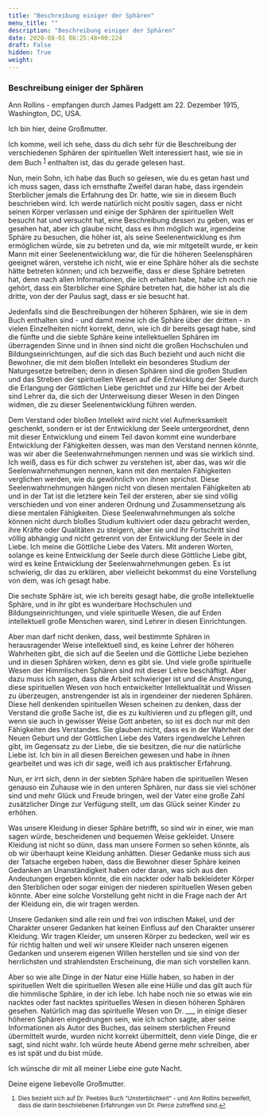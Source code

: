 ```yaml
---
title: "Beschreibung einiger der Sphären"
menu_title: ""
description: "Beschreibung einiger der Sphären"
date: 2020-08-01 06:25:48+00:224
draft: False
hidden: True
weight:
---
```

### Beschreibung einiger der Sphären

Ann Rollins - empfangen durch James Padgett am 22. Dezember 1915, Washington, DC, USA.

Ich bin hier, deine Großmutter.

Ich komme, weil ich sehe, dass du dich sehr für die Beschreibung der verschiedenen Sphären der spirituellen Welt interessiert hast, wie sie in dem Buch <sup id="a1">[1](#f1)</sup> enthalten ist, das du gerade gelesen hast.

Nun, mein Sohn, ich habe das Buch so gelesen, wie du es getan hast und ich muss sagen, dass ich ernsthafte Zweifel daran habe, dass irgendein Sterblicher jemals die Erfahrung des Dr. hatte, wie sie in diesem Buch beschrieben wird. Ich werde natürlich nicht positiv sagen, dass er nicht seinen Körper verlassen und einige der Sphären der spirituellen Welt besucht hat und versucht hat, eine Beschreibung dessen zu geben, was er gesehen hat, aber ich glaube nicht, dass es ihm möglich war, irgendeine Sphäre zu besuchen, die höher ist, als seine Seelenentwicklung es ihm ermöglichen würde, sie zu betreten und da, wie mir mitgeteilt wurde, er kein Mann mit einer Seelenentwicklung war, die für die höheren Seelensphären geeignet wären, verstehe ich nicht, wie er eine Sphäre höher als die sechste hätte betreten können; und ich bezweifle, dass er diese Sphäre betreten hat, denn nach allen Informationen, die ich erhalten habe, habe ich noch nie gehört, dass ein Sterblicher eine Sphäre betreten hat, die höher ist als die dritte, von der der Paulus sagt, dass er sie besucht hat.

Jedenfalls sind die Beschreibungen der höheren Sphären, wie sie in dem Buch enthalten sind - und damit meine ich die Sphäre über der dritten - in vielen Einzelheiten nicht korrekt, denn, wie ich dir bereits gesagt habe, sind die fünfte und die siebte Sphäre keine intellektuellen Sphären im überragenden Sinne und in ihnen sind nicht die großen Hochschulen und Bildungseinrichtungen, auf die sich das Buch bezieht und auch nicht die Bewohner, die mit dem bloßen Intellekt ein besonderes Studium der Naturgesetze betreiben; denn in diesen Sphären sind die großen Studien und das Streben der spirituellen Wesen auf die Entwicklung der Seele durch die Erlangung der Göttlichen Liebe gerichtet und zur Hilfe bei der Arbeit sind Lehrer da, die sich der Unterweisung dieser Wesen in den Dingen widmen, die zu dieser Seelenentwicklung führen werden.

Dem Verstand oder bloßen Intellekt wird nicht viel Aufmerksamkeit geschenkt, sondern er ist der Entwicklung der Seele untergeordnet, denn mit dieser Entwicklung und einem Teil davon kommt eine wunderbare Entwicklung der Fähigkeiten dessen, was man den Verstand nennen könnte, was wir aber die Seelenwahrnehmungen nennen und was sie wirklich sind. Ich weiß, dass es für dich schwer zu verstehen ist, aber das, was wir die Seelenwahrnehmungen nennen, kann mit den mentalen Fähigkeiten verglichen werden, wie du gewöhnlich von ihnen sprichst. Diese Seelenwahrnehmungen hängen nicht von diesen mentalen Fähigkeiten ab und in der Tat ist die letztere kein Teil der ersteren, aber sie sind völlig verschieden und von einer anderen Ordnung und Zusammensetzung als diese mentalen Fähigkeiten. Diese Seelenwahrnehmungen als solche können nicht durch bloßes Studium kultiviert oder dazu gebracht werden, ihre Kräfte oder Qualitäten zu steigern, aber sie und ihr Fortschritt sind völlig abhängig und nicht getrennt von der Entwicklung der Seele in der Liebe. Ich meine die Göttliche Liebe des Vaters. Mit anderen Worten, solange es keine Entwicklung der Seele durch diese Göttliche Liebe gibt, wird es keine Entwicklung der Seelenwahrnehmungen geben. Es ist schwierig, dir das zu erklären, aber vielleicht bekommst du eine Vorstellung von dem, was ich gesagt habe.

Die sechste Sphäre ist, wie ich bereits gesagt habe, die große intellektuelle Sphäre, und in ihr gibt es wunderbare Hochschulen und Bildungseinrichtungen, und viele spirituelle Wesen, die auf Erden intellektuell große Menschen waren, sind Lehrer in diesen Einrichtungen.

Aber man darf nicht denken, dass, weil bestimmte Sphären in herausragender Weise intellektuell sind, es keine Lehrer der höheren Wahrheiten gibt, die sich auf die Seelen und die Göttliche Liebe beziehen und in diesen Sphären wirken, denn es gibt sie. Und viele große spirituelle Wesen der Himmlischen Sphären sind mit dieser Lehre beschäftigt. Aber dazu muss ich sagen, dass die Arbeit schwieriger ist und die Anstrengung, diese spirituellen Wesen von hoch entwickelter Intellektualität und Wissen zu überzeugen, anstrengender ist als in irgendeiner der niederen Sphären. Diese hell denkenden spirituellen Wesen scheinen zu denken, dass der Verstand die große Sache ist, die es zu kultivieren und zu pflegen gilt, und wenn sie auch in gewisser Weise Gott anbeten, so ist es doch nur mit den Fähigkeiten des Verstandes. Sie glauben nicht, dass es in der Wahrheit der Neuen Geburt und der Göttlichen Liebe des Vaters irgendwelche Lehren gibt, im Gegensatz zu der Liebe, die sie besitzen, die nur die natürliche Liebe ist. Ich bin in all diesen Bereichen gewesen und habe in ihnen gearbeitet und was ich dir sage, weiß ich aus praktischer Erfahrung.

Nun, er irrt sich, denn in der siebten Sphäre haben die spirituellen Wesen genauso ein Zuhause wie in den unteren Sphären, nur dass sie viel schöner sind und mehr Glück und Freude bringen, weil der Vater eine große Zahl zusätzlicher Dinge zur Verfügung stellt, um das Glück seiner Kinder zu erhöhen.

Was unsere Kleidung in dieser Sphäre betrifft, so sind wir in einer, wie man sagen würde, bescheidenen und bequemen Weise gekleidet. Unsere Kleidung ist nicht so dünn, dass man unsere Formen so sehen könnte, als ob wir überhaupt keine Kleidung anhätten. Dieser Gedanke muss sich aus der Tatsache ergeben haben, dass die Bewohner dieser Sphäre keinen Gedanken an Unanständigkeit haben oder daran, was sich aus den Andeutungen ergeben könnte, die ein nackter oder halb bekleideter Körper den Sterblichen oder sogar einigen der niederen spirituellen Wesen geben könnte. Aber eine solche Vorstellung geht nicht in die Frage nach der Art der Kleidung ein, die wir tragen werden.

Unsere Gedanken sind alle rein und frei von irdischen Makel, und der Charakter unserer Gedanken hat keinen Einfluss auf den Charakter unserer Kleidung. Wir tragen Kleider, um unseren Körper zu bedecken, weil wir es für richtig halten und weil wir unsere Kleider nach unseren eigenen Gedanken und unserem eigenen Willen herstellen und sie sind von der herrlichsten und strahlendsten Erscheinung, die man sich vorstellen kann.

Aber so wie alle Dinge in der Natur eine Hülle haben, so haben in der spirituellen Welt die spirituellen Wesen alle eine Hülle und das gilt auch für die himmlische Sphäre, in der ich lebe. Ich habe noch nie so etwas wie ein nacktes oder fast nacktes spirituelles Wesen in diesen höheren Sphären gesehen. Natürlich mag das spirituelle Wesen von Dr. ___ in einige dieser höheren Sphären eingedrungen sein, wie ich schon sagte, aber seine Informationen als Autor des Buches, das seinem sterblichen Freund übermittelt wurde, wurden nicht korrekt übermittelt, denn viele Dinge, die er sagt, sind nicht wahr. Ich würde heute Abend gerne mehr schreiben, aber es ist spät und du bist müde.

Ich wünsche dir mit all meiner Liebe eine gute Nacht.

Deine eigene liebevolle Großmutter.
<small>

1. <large id="f1"> Dies bezieht sich auf Dr. Peebles Buch "Unsterblichkeit" - und Ann Rollins bezweifelt, dass die darin beschriebenen Erfahrungen von Dr. Pierce zutreffend sind.[↩](#a1)
